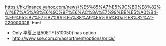 
https://hk.finance.yahoo.com/news/%E5%85%A7%E5%9C%B0%E8%82%A1%E7%A5%A8%E6%9C%9F%E6%AC%8A%E7%99%BB%E5%A0%B4-%E9%95%B7%E7%B7%9A%E5%88%A9%E5%A5%BDa%E8%82%A1-220000328.
html

- Only 华夏上证50ETF (510050) has option
- http://www.sse.com.cn/assortment/options/price/
